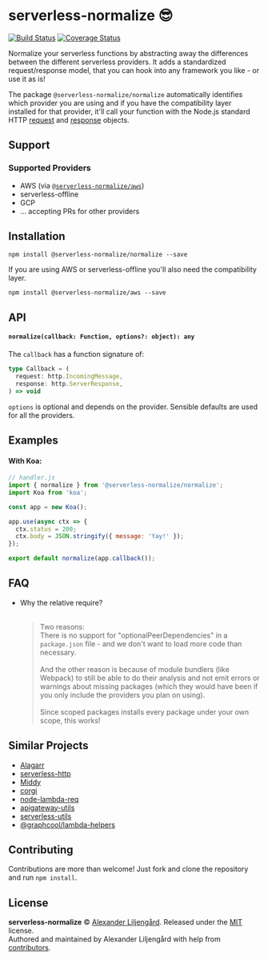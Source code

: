 # serverless-normalize 😎

[![Build Status](https://travis-ci.org/Zn4rK/serverless-normalize.svg?branch=master)](https://travis-ci.org/Zn4rK/serverless-normalize)
[![Coverage Status](https://coveralls.io/repos/github/Zn4rK/serverless-normalize/badge.svg?branch=master)](https://coveralls.io/github/Zn4rK/serverless-normalize?branch=master)

Normalize your serverless functions by abstracting away the differences between the different serverless providers.
It adds a standardized request/response model, that you can hook into any framework you like - or use it as is!

The package `@serverless-normalize/normalize` automatically identifies which provider you are using and if you have 
the compatibility layer installed for that provider, it'll call your function with the Node.js standard 
HTTP [request](https://nodejs.org/api/http.html#http_event_request) and [response](https://nodejs.org/api/http.html#http_class_http_serverresponse) objects.

## Support

### Supported Providers

* AWS (via [`@serverless-normalize/aws`](packages/aws/README.md))
* serverless-offline
* GCP
* ... accepting PRs for other providers

## Installation
```
npm install @serverless-normalize/normalize --save
```

If you are using AWS or serverless-offline you'll also need the compatibility layer. 
```
npm install @serverless-normalize/aws --save
```

## API

#### `normalize(callback: Function, options?: object): any`

The `callback` has a function signature of:
```typescript
type Callback = (
  request: http.IncomingMessage,
  response: http.ServerResponse,
) => void
```

`options` is optional and depends on the provider. Sensible defaults are used for all the providers.

## Examples

#### With Koa:
```js
// handler.js
import { normalize } from '@serverless-normalize/normalize';
import Koa from 'koa';

const app = new Koa();

app.use(async ctx => {
  ctx.status = 200;
  ctx.body = JSON.stringify({ message: 'Yay!' });
});

export default normalize(app.callback());
```

## FAQ
* Why the relative require?<br><br>
    > Two reasons:<br>
    There is no support for "optionalPeerDependencies" in a `package.json`
    file - and we don't want to load more code than necessary.<br><br>
    And the other reason is because of module bundlers (like Webpack) to still be able to do their analysis
    and not emit errors or warnings about missing packages
    (which they would have been if you only include the providers you plan on using).<br><br>
    Since scoped packages installs every package under your own scope, this works!
    

## Similar Projects

* [Alagarr](https://github.com/adieuadieu/alagarr)
* [serverless-http](https://github.com/dougmoscrop/serverless-http)
* [Middy](https://github.com/middyjs/middy)
* [corgi](https://github.com/balmbees/corgi)
* [node-lambda-req](https://github.com/doomhz/node-lambda-req)
* [apigateway-utils](https://github.com/silvermine/apigateway-utils)
* [serverless-utils](https://github.com/silvermine/serverless-utils)
* [@graphcool/lambda-helpers](https://www.npmjs.com/package/lambda-helpers)

## Contributing

Contributions are more than welcome! Just fork and clone the repository and run ```npm install```.

## License

**serverless-normalize** © [Alexander Liljengård](https://github.com/zn4rk). Released under the [MIT](./LICENSE) license.
<br>
Authored and maintained by Alexander Liljengård with help from [contributors](https://github.com/zn4rk/serverless-normalize/contributors).
